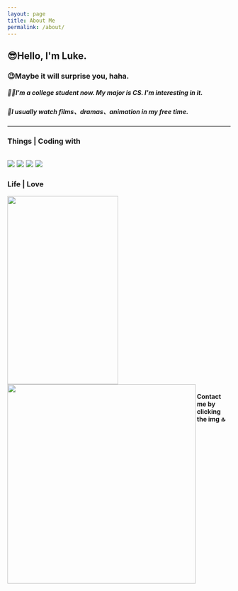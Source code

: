 ```yaml
---
layout: page
title: About Me
permalink: /about/
---
```


## 😎Hello, I'm Luke.      
### 😉Maybe it will surprise you, haha.  
##### 🧑‍🎓I'm a college student now. My major is CS. I'm interesting in it.  
##### 🌸I usually watch films、dramas、animation in my free time.  
---
### Things | Coding with
![](https://img.shields.io/badge/python-3.11-brightgreen)
![](https://img.shields.io/badge/Animation-sakura-pink)
![](https://img.shields.io/badge/Coding-Life-orange)
![](https://img.shields.io/badge/Web-Security-red)     
---
### Life  |  Love   
<a href="https://kee.so/lukeqaq">
  <img align="center" src="https://cdn.staticaly.com/gh/Bssn520/Images@master/Test/meng.2ljadw70zfs0.webp" height="425" width="250" />
  <img align="left" src="https://cdn.staticaly.com/gh/Bssn520/Images@master/Test/动画生涯个人喜好表.jaz46arct9s.webp" height="450" width="425" />
</a>     

#### Contact me by clicking the img 🔝
